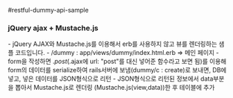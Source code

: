 #restful-dummy-api-sample

>

### jQuery ajax + Mustache.js
\- jQuery AJAX와 Mustache.js를 이용해서 erb를 사용하지 않고 뷰를 렌더링하는 샘플 코드입니다.
\- /dummy : app/views/dummy/index.html.erb => 메인 페이지
\- form을 작성하면 $.post ($.ajax에 url: "post"를 대신 넣어준 함수라고 보면 됨)를 이용해 form의 데이터를 serialize하여 rails서버에 보냄(dummy/c : create)로 보내면, DB에 넣고, 넣은 데이터를 JSON형식으로 리턴
\- JSON형식으로 리턴된 정보에서 data부분을 뽑아서 Mustache.js로 렌더링 (Mustache.js(view,data))한 후 테이블에 추가


